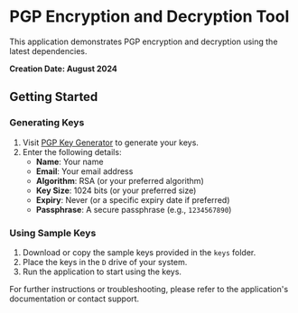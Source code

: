 # PGP Encryption and Decryption Tool

This application demonstrates PGP encryption and decryption using the latest dependencies. 

**Creation Date: August 2024**

## Getting Started

### Generating Keys

1. Visit [PGP Key Generator](https://pgpkeygen.com/) to generate your keys.
2. Enter the following details:
   - **Name**: Your name
   - **Email**: Your email address
   - **Algorithm**: RSA (or your preferred algorithm)
   - **Key Size**: 1024 bits (or your preferred size)
   - **Expiry**: Never (or a specific expiry date if preferred)
   - **Passphrase**: A secure passphrase (e.g., `1234567890`)

### Using Sample Keys

1. Download or copy the sample keys provided in the `keys` folder.
2. Place the keys in the `D` drive of your system.
3. Run the application to start using the keys.

For further instructions or troubleshooting, please refer to the application's documentation or contact support.
